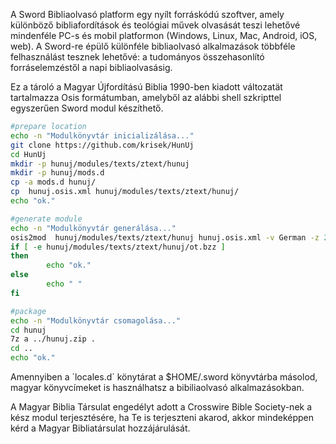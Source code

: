 A Sword Bibliaolvasó platform egy nyílt forráskódú szoftver, amely különböző bibliafordítások és teológiai művek olvasását teszi lehetővé mindenféle PC-s és mobil platformon (Windows, Linux, Mac, Android, iOS, web). A Sword-re épülő különféle bibliaolvasó alkalmazások többféle felhasználást tesznek lehetővé: a tudományos összehasonlító forráselemzéstől a napi bibliaolvasásig.

Ez a tároló a Magyar Újfordítású Biblia 1990-ben kiadott változatät tartalmazza Osis formátumban, amelyből az alábbi shell szkripttel egyszerűen Sword modul készíthető.

```bash
#prepare location
echo -n "Modulkönyvtár inicializálása..."
git clone https://github.com/krisek/HunUj
cd HunUj
mkdir -p hunuj/modules/texts/ztext/hunuj
mkdir -p hunuj/mods.d
cp -a mods.d hunuj/
cp  hunuj.osis.xml hunuj/modules/texts/ztext/hunuj/
echo "ok."

#generate module
echo -n "Modulkönyvtár generálása..."
osis2mod  hunuj/modules/texts/ztext/hunuj hunuj.osis.xml -v German -z 2>/dev/null
if [ -e hunuj/modules/texts/ztext/hunuj/ot.bzz ]
then
        echo "ok."
else
        echo " "
fi

#package
echo -n "Modulkönyvtár csomagolása..."
cd hunuj
7z a ../hunuj.zip .
cd ..
echo "ok."
```

Amennyiben a ´locales.d` könytárat a $HOME/.sword könyvtárba másolod, magyar könyvcímeket is használhatsz a bibiliaolvasó alkalmazásokban.

A Magyar Biblia Társulat engedélyt adott a Crosswire Bible Society-nek a kész modul terjesztésére, ha Te is terjeszteni akarod, akkor mindeképpen kérd a Magyar Bibliatársulat hozzájárulását.

